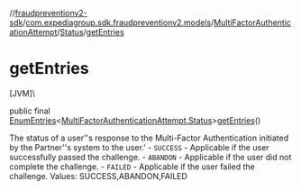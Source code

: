//[fraudpreventionv2-sdk](../../../../index.md)/[com.expediagroup.sdk.fraudpreventionv2.models](../../index.md)/[MultiFactorAuthenticationAttempt](../index.md)/[Status](index.md)/[getEntries](get-entries.md)

# getEntries

[JVM]\

public final [EnumEntries](https://kotlinlang.org/api/latest/jvm/stdlib/kotlin.enums/-enum-entries/index.html)&lt;[MultiFactorAuthenticationAttempt.Status](index.md)&gt;[getEntries](get-entries.md)()

The status of a user''s response to the Multi-Factor Authentication initiated by the Partner''s system to the user.' - `SUCCESS` - Applicable if the user successfully passed the challenge. - `ABANDON` - Applicable if the user did not complete the challenge. - `FAILED` - Applicable if the user failed the challenge. Values: SUCCESS,ABANDON,FAILED
